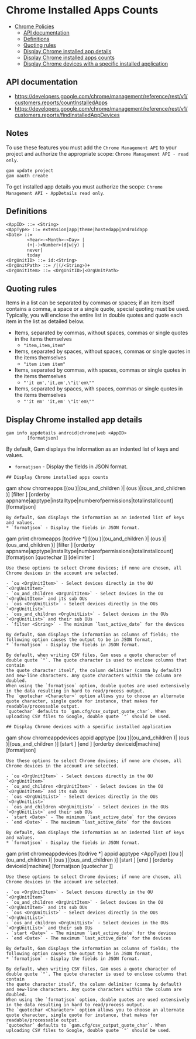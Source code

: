# Chrome Installed Apps Counts

- [Chrome Policies](#chrome-policies)
  - [API documentation](#api-documentation)
  - [Definitions](#definitions)
  - [Quoting rules](#quoting-rules)
  - [Display Chrome installed app details](#display-chrome-installed-app-details)
  - [Display Chrome installed apps counts](#display-chrome-installed-apps-counts)
  - [Display Chrome devices with a specific installed application](#display-chrome-devices-with-a-specific-installed-application)

## API documentation

* https://developers.google.com/chrome/management/reference/rest/v1/customers.reports/countInstalledApps
* https://developers.google.com/chrome/management/reference/rest/v1/customers.reports/findInstalledAppDevices

## Notes
To use these features you must add the `Chrome Management API` to your project and authorize
the appropriate scope: `Chrome Management API - read only`.
```
gam update project
gam oauth create
```
To get installed app details you must authorize the scope: `Chrome Management API - AppDetails read only`.

## Definitions
```
<AppID> ::= <String>
<AppType> ::= extension|app|theme|hostedapp|androidapp
<Date> ::=
        <Year>-<Month>-<Day> |
        (+|-)<Number>(d|w|y) |
        never|
        today
<OrgUnitID> ::= id:<String>
<OrgUnitPath> ::= /|(/<String>)+
<OrgUnitItem> ::= <OrgUnitID>|<OrgUnitPath>
```

## Quoting rules
Items in a list can be separated by commas or spaces; if an item itself contains a comma, a space or a single quote, special quoting must be used.
Typically, you will enclose the entire list in double quotes and quote each item in the list as detailed below.

- Items, separated by commas, without spaces, commas or single quotes in the items themselves
   * ```"item,item,item"```
- Items, separated by spaces, without spaces, commas or single quotes in the items themselves
   * ```"item item item"```
- Items, separated by commas, with spaces, commas or single quotes in the items themselves
   * ```"'it em','it,em',\"it'em\""```
- Items, separated by spaces, with spaces, commas or single quotes in the items themselves
   * ```"'it em' 'it,em' \"it'em\""```

## Display Chrome installed app details
```
gam info appdetails android|chrome|web <AppID>
        [formatjson]
```
By default, Gam displays the information as an indented list of keys and values.
* `formatjson` - Display the fields in JSON format.
```
## Display Chrome installed apps counts
```
gam show chromeapps
        [(ou <OrgUnitItem>)|(ou_and_children <OrgUnitItem>)|
         (ous <OrgUnitList>)|(ous_and_children <OrgUnitList>)]
        [filter <String>]
        [orderby appname|apptype|installtype|numberofpermissions|totalinstallcount]
        [formatjson]
```
By default, Gam displays the information as an indented list of keys and values.
* `formatjson` - Display the fields in JSON format.
```
gam print chromeapps [todrive <ToDriveAttribute>*]
        [(ou <OrgUnitItem>)|(ou_and_children <OrgUnitItem>)|
         (ous <OrgUnitList>)|(ous_and_children <OrgUnitList>)]
        [filter <String>]
        [orderby appname|apptype|installtype|numberofpermissions|totalinstallcount]
        [formatjson [quotechar <Character>]] [delimiter <Character>]
```
Use these options to select Chrome devices; if none are chosen, all Chrome devices in the account are selected.

- `ou <OrgUnitItem>` - Select devices directly in the OU `<OrgUnitItem>`
- `ou_and_children <OrgUnitItem>` - Select devices in the OU `<OrgUnitItem>` and its sub OUs
- `ous <OrgUnitList>` - Select devices directly in the OUs `<OrgUnitList>`
- `ous_and_children <OrgUnitList>` - Select devices in the OUs `<OrgUnitList>` and their sub OUs
- `filter <String>` - The minimum `last_active_date` for the devices

By default, Gam displays the information as columns of fields; the following option causes the output to be in JSON format,
* `formatjson` - Display the fields in JSON format.

By default, when writing CSV files, Gam uses a quote character of double quote `"`. The quote character is used to enclose columns that contain
the quote character itself, the column delimiter (comma by default) and new-line characters. Any quote characters within the column are doubled.
When using the `formatjson` option, double quotes are used extensively in the data resulting in hard to read/process output.
The `quotechar <Character>` option allows you to choose an alternate quote character, single quote for instance, that makes for readable/processable output.
`quotechar` defaults to `gam.cfg/csv_output_quote_char`. When uploading CSV files to Google, double quote `"` should be used.

## Display Chrome devices with a specific installed application
```
gam show chromeappdevices
        appid <AppID> apptype <AppType>
        [(ou <OrgUnitItem>)|(ou_and_children <OrgUnitItem>)|
         (ous <OrgUnitList>)|(ous_and_children <OrgUnitList>)]
        [start <Date>] [end <Date>]
        [orderby deviceid|machine]
        [formatjson]
```
Use these options to select Chrome devices; if none are chosen, all Chrome devices in the account are selected.

- `ou <OrgUnitItem>` - Select devices directly in the OU `<OrgUnitItem>`
- `ou_and_children <OrgUnitItem>` - Select devices in the OU `<OrgUnitItem>` and its sub OUs
- `ous <OrgUnitList>` - Select devices directly in the OUs `<OrgUnitList>`
- `ous_and_children <OrgUnitList>` - Select devices in the OUs `<OrgUnitList>` and their sub OUs
- `start <Date>` - The minimum `last_active_date` for the devices
- `end <Date>` - The maximum `last_active_date` for the devices
  
By default, Gam displays the information as an indented list of keys and values.
* `formatjson` - Display the fields in JSON format.
```
gam print chromeappdevices [todrive <ToDriveAttribute>*]
        appid <AppID> apptype <AppType)
        [(ou <OrgUnitItem>)|(ou_and_children <OrgUnitItem>)|
         (ous <OrgUnitList>)|(ous_and_children <OrgUnitList>)]
        [start <Date>] [end <Date>]
        [orderby deviceid|machine]
        [formatjson [quotechar <Character>]]
```
Use these options to select Chrome devices; if none are chosen, all Chrome devices in the account are selected.

- `ou <OrgUnitItem>` - Select devices directly in the OU `<OrgUnitItem>`
- `ou_and_children <OrgUnitItem>` - Select devices in the OU `<OrgUnitItem>` and its sub OUs
- `ous <OrgUnitList>` - Select devices directly in the OUs `<OrgUnitList>`
- `ous_and_children <OrgUnitList>` - Select devices in the OUs `<OrgUnitList>` and their sub OUs
- `start <Date>` - The minimum `last_active_date` for the devices
- `end <Date>` - The maximum `last_active_date` for the devices
  
By default, Gam displays the information as columns of fields; the following option causes the output to be in JSON format,
* `formatjson` - Display the fields in JSON format.

By default, when writing CSV files, Gam uses a quote character of double quote `"`. The quote character is used to enclose columns that contain
the quote character itself, the column delimiter (comma by default) and new-line characters. Any quote characters within the column are doubled.
When using the `formatjson` option, double quotes are used extensively in the data resulting in hard to read/process output.
The `quotechar <Character>` option allows you to choose an alternate quote character, single quote for instance, that makes for readable/processable output.
`quotechar` defaults to `gam.cfg/csv_output_quote_char`. When uploading CSV files to Google, double quote `"` should be used.
